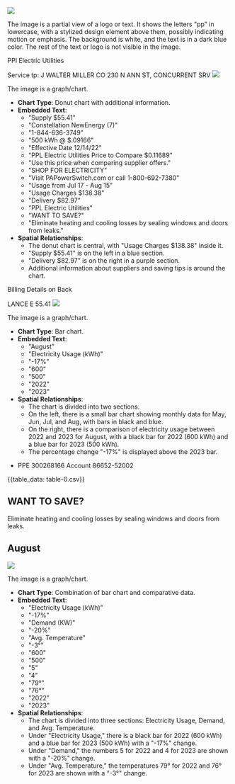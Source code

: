 ![](images/img-0.jpeg)

The image is a partial view of a logo or text. It shows the letters "pp" in lowercase, with a stylized design element above them, possibly indicating motion or emphasis. The background is white, and the text is in a dark blue color. The rest of the text or logo is not visible in the image.

PPI Electric Utilities

Service tp:
J WALTER MILLER CO 230 N ANN ST, CONCURRENT SRV
![](images/img-1.jpeg)

The image is a graph/chart.

- **Chart Type**: Donut chart with additional information.
- **Embedded Text**:
  - "Supply $55.41"
  - "Constellation NewEnergy (7)"
  - "1-844-636-3749"
  - "500 kWh @ $.09166"
  - "Effective Date 12/14/22"
  - "PPL Electric Utilities Price to Compare $0.11689"
  - "Use this price when comparing supplier offers."
  - "SHOP FOR ELECTRICITY"
  - "Visit PAPowerSwitch.com or call 1-800-692-7380"
  - "Usage from Jul 17 - Aug 15"
  - "Usage Charges $138.38"
  - "Delivery $82.97"
  - "PPL Electric Utilities"
  - "WANT TO SAVE?"
  - "Eliminate heating and cooling losses by sealing windows and doors from leaks."
- **Spatial Relationships**:
  - The donut chart is central, with "Usage Charges $138.38" inside it.
  - "Supply $55.41" is on the left in a blue section.
  - "Delivery $82.97" is on the right in a purple section.
  - Additional information about suppliers and saving tips is around the chart.

Billing Details on Back

LANCE E 55.41
![](images/img-2.jpeg)

The image is a graph/chart.

- **Chart Type**: Bar chart.
- **Embedded Text**:
  - "August"
  - "Electricity Usage (kWh)"
  - "-17%"
  - "600"
  - "500"
  - "2022"
  - "2023"
- **Spatial Relationships**:
  - The chart is divided into two sections.
  - On the left, there is a small bar chart showing monthly data for May, Jun, Jul, and Aug, with bars in black and blue.
  - On the right, there is a comparison of electricity usage between 2022 and 2023 for August, with a black bar for 2022 (600 kWh) and a blue bar for 2023 (500 kWh).
  - The percentage change "-17%" is displayed above the 2023 bar.

* PPE 300268166 Account 86652-52002

{{table_data: table-0.csv}}

## WANT TO SAVE?

Eliminate heating and cooling losses by sealing windows and doors from leaks.

## August

![](images/img-3.jpeg)

The image is a graph/chart.

- **Chart Type**: Combination of bar chart and comparative data.
- **Embedded Text**:
  - "Electricity Usage (kWh)"
  - "-17%"
  - "Demand (KW)"
  - "-20%"
  - "Avg. Temperature"
  - "-3°"
  - "600"
  - "500"
  - "5"
  - "4"
  - "79°"
  - "76°"
  - "2022"
  - "2023"
- **Spatial Relationships**:
  - The chart is divided into three sections: Electricity Usage, Demand, and Avg. Temperature.
  - Under "Electricity Usage," there is a black bar for 2022 (600 kWh) and a blue bar for 2023 (500 kWh) with a "-17%" change.
  - Under "Demand," the numbers 5 for 2022 and 4 for 2023 are shown with a "-20%" change.
  - Under "Avg. Temperature," the temperatures 79° for 2022 and 76° for 2023 are shown with a "-3°" change.
